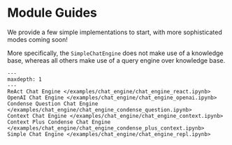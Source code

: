 # Module Guides

We provide a few simple implementations to start, with more sophisticated modes coming soon!

More specifically, the `SimpleChatEngine` does not make use of a knowledge base,
whereas all others make use of a query engine over knowledge base.

```{toctree}
---
maxdepth: 1
---
ReAct Chat Engine </examples/chat_engine/chat_engine_react.ipynb>
OpenAI Chat Engine </examples/chat_engine/chat_engine_openai.ipynb>
Condense Question Chat Engine </examples/chat_engine/chat_engine_condense_question.ipynb>
Context Chat Engine </examples/chat_engine/chat_engine_context.ipynb>
Context Plus Condense Chat Engine </examples/chat_engine/chat_engine_condense_plus_context.ipynb>
Simple Chat Engine </examples/chat_engine/chat_engine_repl.ipynb>
```
